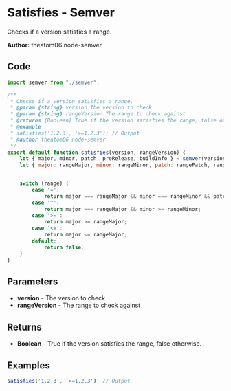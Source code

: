 # Satisfies - Semver
Checks if a version satisfies a range.

**Author:** theatom06 node-semver


## Code
```js
import semver from "./semver";

/**
 * Checks if a version satisfies a range.
 * @param {string} version The version to check
 * @param {string} rangeVersion The range to check against
 * @returns {Boolean} True if the version satisfies the range, false otherwise.
 * @example
 * satisfies('1.2.3', '>=1.2.3'); // Output
 * @author theatom06 node-semver
 */
export default function satisfies(version, rangeVersion) {
    let { major, minor, patch, preRelease, buildInfo } = semver(version);
    let { major: rangeMajor, minor: rangeMinor, patch: rangePatch, range } = semver(rangeVersion);


    switch (range) {
        case '=':
            return major === rangeMajor && minor === rangeMinor && patch === rangePatch;
        case '^':
            return major === rangeMajor && minor >= rangeMinor;
        case '>=':
            return major >= rangeMajor;
        case '<=':
            return major <= rangeMajor;
        default:
            return false;
    }
}
```

## Parameters
* **version** - The version to check
* **rangeVersion** - The range to check against


## Returns
* **Boolean** - True if the version satisfies the range, false otherwise.


## Examples
```js
satisfies('1.2.3', '>=1.2.3'); // Output

```
